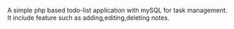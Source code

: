 A simple php based todo-list application with mySQL for task management. It include feature such as adding,editing,deleting notes.
